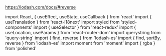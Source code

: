 https://lodash.com/docs/#reverse

import React, { useEffect, useState, useCallback } from 'react'
import { useTranslation } from 'react-i18next'
import styled from 'styled-components'
import { useSelector } from 'react-redux'
import { useLocation, useParams } from 'react-router-dom'
import querystring from 'query-string'
import { find, reverse } from 'lodash-es'
import { find, sortBy, reverse } from 'lodash-es'
import moment from 'moment'
import { rgba } from 'polished'

